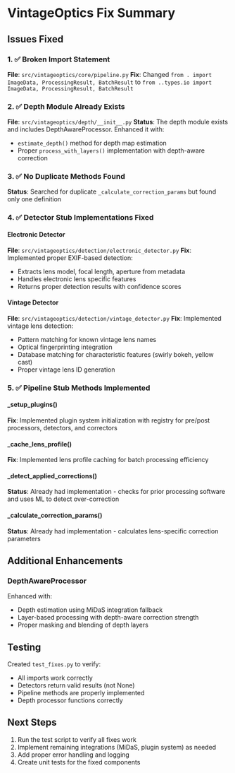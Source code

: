 # VintageOptics Fix Summary

## Issues Fixed

### 1. ✅ Broken Import Statement
**File**: `src/vintageoptics/core/pipeline.py`
**Fix**: Changed `from . import ImageData, ProcessingResult, BatchResult` to `from ..types.io import ImageData, ProcessingResult, BatchResult`

### 2. ✅ Depth Module Already Exists
**File**: `src/vintageoptics/depth/__init__.py`
**Status**: The depth module exists and includes DepthAwareProcessor. Enhanced it with:
- `estimate_depth()` method for depth map estimation
- Proper `process_with_layers()` implementation with depth-aware correction

### 3. ✅ No Duplicate Methods Found
**Status**: Searched for duplicate `_calculate_correction_params` but found only one definition

### 4. ✅ Detector Stub Implementations Fixed

#### Electronic Detector
**File**: `src/vintageoptics/detection/electronic_detector.py`
**Fix**: Implemented proper EXIF-based detection:
- Extracts lens model, focal length, aperture from metadata
- Handles electronic lens specific features
- Returns proper detection results with confidence scores

#### Vintage Detector  
**File**: `src/vintageoptics/detection/vintage_detector.py`
**Fix**: Implemented vintage lens detection:
- Pattern matching for known vintage lens names
- Optical fingerprinting integration
- Database matching for characteristic features (swirly bokeh, yellow cast)
- Proper vintage lens ID generation

### 5. ✅ Pipeline Stub Methods Implemented

#### _setup_plugins()
**Fix**: Implemented plugin system initialization with registry for pre/post processors, detectors, and correctors

#### _cache_lens_profile()
**Fix**: Implemented lens profile caching for batch processing efficiency

#### _detect_applied_corrections()
**Status**: Already had implementation - checks for prior processing software and uses ML to detect over-correction

#### _calculate_correction_params()
**Status**: Already had implementation - calculates lens-specific correction parameters

## Additional Enhancements

### DepthAwareProcessor
Enhanced with:
- Depth estimation using MiDaS integration fallback
- Layer-based processing with depth-aware correction strength
- Proper masking and blending of depth layers

## Testing

Created `test_fixes.py` to verify:
- All imports work correctly
- Detectors return valid results (not None)
- Pipeline methods are properly implemented
- Depth processor functions correctly

## Next Steps

1. Run the test script to verify all fixes work
2. Implement remaining integrations (MiDaS, plugin system) as needed
3. Add proper error handling and logging
4. Create unit tests for the fixed components
